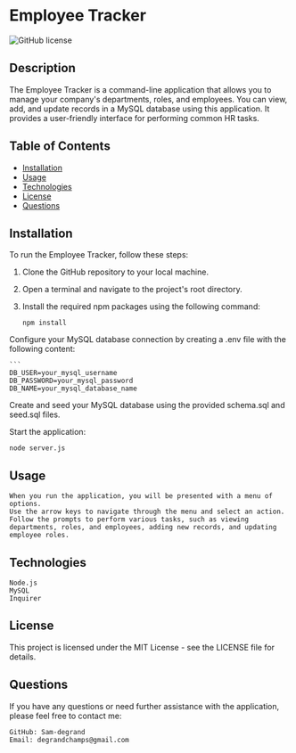 # Employee Tracker

![GitHub license](https://img.shields.io/badge/license-MIT-blue.svg)

## Description

The Employee Tracker is a command-line application that allows you to manage your company's departments, roles, and employees. You can view, add, and update records in a MySQL database using this application. It provides a user-friendly interface for performing common HR tasks.

## Table of Contents

- [Installation](#installation)
- [Usage](#usage)
- [Technologies](#technologies)
- [License](#license)
- [Questions](#questions)

## Installation

To run the Employee Tracker, follow these steps:

1. Clone the GitHub repository to your local machine.
2. Open a terminal and navigate to the project's root directory.
3. Install the required npm packages using the following command:

   ```
   npm install

Configure your MySQL database connection by creating a .env file with the following content:

    ```
    DB_USER=your_mysql_username
    DB_PASSWORD=your_mysql_password
    DB_NAME=your_mysql_database_name


Create and seed your MySQL database using the provided schema.sql and seed.sql files.

Start the application:



    node server.js

## Usage

    When you run the application, you will be presented with a menu of options.
    Use the arrow keys to navigate through the menu and select an action.
    Follow the prompts to perform various tasks, such as viewing departments, roles, and employees, adding new records, and updating employee roles.


## Technologies

    Node.js
    MySQL
    Inquirer

## License

This project is licensed under the MIT License - see the LICENSE file for details.

## Questions

If you have any questions or need further assistance with the application, please feel free to contact me:

    GitHub: Sam-degrand
    Email: degrandchamps@gmail.com